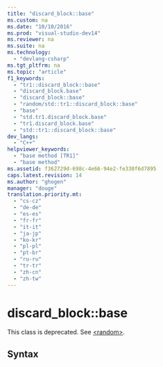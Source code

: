 ```yaml
---
title: "discard_block::base"
ms.custom: na
ms.date: "10/10/2016"
ms.prod: "visual-studio-dev14"
ms.reviewer: na
ms.suite: na
ms.technology: 
  - "devlang-csharp"
ms.tgt_pltfrm: na
ms.topic: "article"
f1_keywords: 
  - "tr1::discard_block::base"
  - "discard_block.base"
  - "discard_block::base"
  - "random/std::tr1::discard_block::base"
  - "base"
  - "std.tr1.discard_block.base"
  - "tr1.discard_block.base"
  - "std::tr1::discard_block::base"
dev_langs: 
  - "C++"
helpviewer_keywords: 
  - "base method [TR1]"
  - "base method"
ms.assetid: f362729d-698c-4e66-94e2-fe330f6d7895
caps.latest.revision: 14
ms.author: "ghogen"
manager: "douge"
translation.priority.mt: 
  - "cs-cz"
  - "de-de"
  - "es-es"
  - "fr-fr"
  - "it-it"
  - "ja-jp"
  - "ko-kr"
  - "pl-pl"
  - "pt-br"
  - "ru-ru"
  - "tr-tr"
  - "zh-cn"
  - "zh-tw"
---
```

# discard_block::base
This class is deprecated. See [\<random>](../Topic/%3Crandom%3E.md).  
  
## Syntax